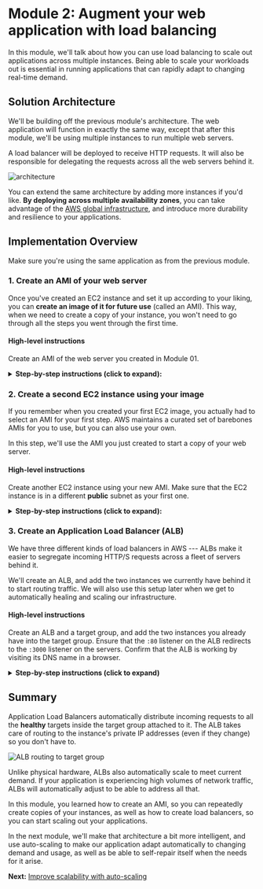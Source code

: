 Module 2: Augment your web application with load balancing
===

In this module, we'll talk about how you can use load balancing to scale out applications
across multiple instances. Being able to scale your workloads out is essential in 
running applications that can rapidly adapt to changing real-time demand.


## Solution Architecture

We'll be building off the previous module's architecture.
The web application will function in exactly the same way, except that after this module,
we'll be using multiple instances to run multiple web servers.

A load balancer will be deployed to receive HTTP requests.
It will also be responsible for delegating the requests across all the web servers behind it.

![architecture](__assets/architecture.png)

You can extend the same architecture by adding more instances if you'd like.
**By deploying across multiple availability zones**, you can take advantage of the 
[AWS global infrastructure](https://aws.amazon.com/about-aws/global-infrastructure/),
and introduce more durability and resilience to your applications.

## Implementation Overview

Make sure you're using the same application as from the previous module.

### 1. Create an AMI of your web server

Once you've created an EC2 instance and set it up according to your liking, you can
**create an image of it for future use** (called an AMI). This way, when we need to create a copy
of your instance, you won't need to go through all the steps you went through the first time.

#### High-level instructions

Create an AMI of the web server you created in Module 01.

<details>
  <summary><strong>Step-by-step instructions (click to expand):</strong></summary>
  <p>
1. In your EC2 dashboard, make sure the instance you created is selected.

2. Select **Actions > Image > Create Image** from the top menu.

   ![create image](__assets/create-ami.png)

3. Give your AMI a unique name you'll easily remember (and optionally a description), and set the same **10GB** of storage as before, then click **Create Image**.

4. The AMI creation process will take a while. You can verify this by going to **AMIs** on the left-hand navigation
   of your EC2 dashboard, and waiting until the status turns to `available`.
  </p>
</details>


### 2. Create a second EC2 instance using your image

If you remember when you created your first EC2 image, you actually had to select an AMI for your first step.
AWS maintains a curated set of barebones AMIs for you to use, but you can also use your own.

In this step, we'll use the AMI you just created to start a copy of your web server.

#### High-level instructions

Create another EC2 instance using your new AMI.
Make sure that the EC2 instance is in a different **public** subnet as your first one.

<details>
  <summary><strong>Step-by-step instructions (click to expand):</strong></summary>
  <p>
    
1. Follow the steps [in Step 1 of Module 01](../tree/module-01#1-create-an-ec2-instance), but do the following:

    1. In `Step 1`: Select **My AMIs** on the left, and select the AMI you just created.
    2. In `Step 3`: Use the same **Network**, but select a different **Subnet** than your first instance. 
      The subnet of your first instance is visible in the Description tab when you select it on the dashboard.
      
      ![EC2 instance subnet](__assets/ec2-subnets.png)
      
    3. Also in `Step 3`: at the very bottom in **Advanced Settings**, add in the following startup script:
    ```
    #!/bin/bash

    curl https://raw.githubusercontent.com/creationix/nvm/master/install.sh | sh
    source /.nvm/nvm.sh

    nvm install 8.10
    nvm use 8.10
    npm install -g forever

    git clone https://github.com/team-siklab/workshop-simple-webapp.git app
    cd app
    git checkout module-02

    npm install
    forever start app.js
    ```

    4. In `Step 6`: Make sure you use the same security group as the one you created before.
    5. For your keypair: opt to use an existing one, and use the keypair you created before.

2. Once your EC2 instance is ready, confirm that you can visit your web server on it by visiting it's
   **public IPv4 address** at port **3000**.

    ```
    e.g.

    http://52.221.0.100:3000
    ```
  </p>
</details>


### 3. Create an Application Load Balancer (ALB)

We have three different kinds of load balancers in AWS --- ALBs make it easier to segregate 
incoming HTTP/S requests across a fleet of servers behind it.

We'll create an ALB, and add the two instances we currently have behind it to start routing traffic.
We will also use this setup later when we get to automatically healing and scaling our infrastructure.

#### High-level instructions

Create an ALB and a target group, and add the two instances you already have into the target group.
Ensure that the `:80` listener on the ALB redirects to the `:3000` listener on the servers.
Confirm that the ALB is working by visiting its DNS name in a browser.

<details>
  <summary><strong>Step-by-step instructions (click to expand)</strong></summary>
  <p>
1. Select **Load Balancers** from the left-hand navigation of your EC2 dashboard, then click **Create Load Balancer** at the top.
   
2. Select **Application Load Balancer** as the type of load balancer to create.
   Application Load Balancers (ALBs) is a level-7 load balancer that automatically scales to demand, 
   and makes it easy to route HTTP/S requests to your servers.

3. In `Step 1`:

   1. Give your ALB a unique name you'll remember.
   2. Make sure you have a listener for `HTTP` onto port `80` of the load balancer.
   3. Make sure the VPC is your default one, and opt to plce the ALB in all of the availability zones offered.
   4. Leave everything else at the default.

4. Don't mind the warning on `Step 2`.

5. In `Step 3`: select the security group you also use for your instances. Confirm that it allows `HTTP` traffic on port `80` from anywhere.

> **Note**: In real, practical use, you will probably want to use a different security group for your load balancers than the one you
> use for your EC2 instances. This allows you to control the security of your network traffic flow better.
>
> For example, you can allow `HTTP port 80` traffic on your load balancer from anywhere, but only allow `HTTP port 80` traffic 
> from your load balancer to your EC2 instances, preventing anybody from directly accessing your web servers.

6. In `Step 4`: 

  1. Opt to create a **new target group**.
  2. Give your target group a unique name. It's probably a good idea to name it similarly to your ALB.
  3. Keep target type to **Instance**.
  4. Set protocol and port to `HTTP` and `3000`. These is where your web servers are listening in for incoming traffic.
  5. For health checks, select `HTTP`, with the path set to `/hello`.
  6. Under Advanced health check settings, set healthy threshold to `3`, and interval to `10`.

7. In `Step 5`:

   1. Look for your 2 instances from the bottom list, and select them.
   2. Click **Add to Registered**. You should see both instances go up to the upper list.
   3. Click **Next: Review**.

8. Confirm your settings and then click **Create**. Your ALB will take a few minutes to provision and be ready for use.

9. Your ALB will have a DNS name, viewable from the **Description** tab. When your ALB is ready, visit that URL using your browser,
   and confirm that you're hitting one of the 2 servers you've prepared.
  </p>
</details>


## Summary

Application Load Balancers automatically distribute incoming requests to all the **healthy** targets inside the target group attached to it.
The ALB takes care of routing to the instance's private IP addresses (even if they change) so you don't have to.

![ALB routing to target group](__assets/alb-tg.png)

Unlike physical hardware, ALBs also automatically scale to meet current demand.
If your application is experiencing high volumes of network traffic, ALBs will automatically adjust to be able to address all that.

In this module, you learned how to create an AMI, so you can repeatedly create copies of your instances,
as well as how to create load balancers, so you can start scaling out your applications.

In the next module, we'll make that architecture a bit more intelligent, and use auto-scaling
to make our application adapt automatically to changing demand and usage, as well as be able to
self-repair itself when the needs for it arise.



**Next:** [Improve scalability with auto-scaling](../../tree/module-03)
